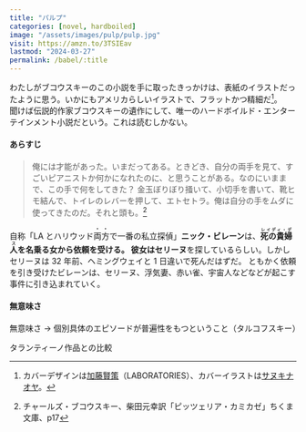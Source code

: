 ```yaml
---
title: "パルプ"
categories: [novel, hardboiled]
image: "/assets/images/pulp/pulp.jpg"
visit: https://amzn.to/3TSIEav
lastmod: "2024-03-27"
permalink: /babel/:title
---
```


わたしがブコウスキーのこの小説を手に取ったきっかけは、表紙のイラストだったように思う。いかにもアメリカらしいイラストで、フラットかつ精細だ[^1]。  
聞けば伝説的作家ブコウスキーの遺作にして、唯一のハードボイルド・エンターテインメント小説だという。これは読むしかない。

#### あらすじ

> 俺には才能があった。いまだってある。ときどき、自分の両手を見て、すごいピアニストか何かになれたのに、と思うことがある。なのにいままで、この手で何をしてきた？ 金玉ぼりぼり掻いて、小切手を書いて、靴ヒモ結んで、トイレのレバーを押して、エトセトラ。俺は自分の手をムダに使ってきたのだ。それと頭も。[^2]

自称「LA とハリウッド<span style="text-emphasis-style: dot;">両方</span>で一番の私立探偵」**ニック・ビレーン**は、**<ruby>死の貴婦人<rp>（</rp><rt>レイディ・デス</rt><rp>）</rp></ruby>**を名乗る女から依頼を受ける。
彼女は**セリーヌ**を探しているらしい。しかしセリーヌは 32 年前、ヘミングウェイと 1 日違いで死んだはずだ。
ともかく依頼を引き受けたビレーンは、セリーヌ、浮気妻、赤い雀、宇宙人などなどが起こす事件に引き込まれていく。

#### 無意味さ

無意味さ → 個別具体のエピソードが普遍性をもつということ（タルコフスキー）

タランティーノ作品との比較

[^1]: カバーデザインは[加藤賢策](https://twitter.com/katokensaku)（LABORATORIES）、カバーイラストは[サヌキナオヤ](https://twitter.com/sanukinaoya)。
[^2]: チャールズ・ブコウスキー、柴田元幸訳「ピッツェリア・カミカゼ」ちくま文庫、p17
